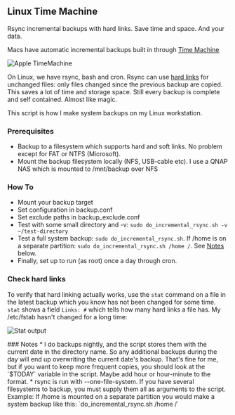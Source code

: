 Linux Time Machine
------------------

Rsync incremental backups with hard links. Save time and space. And your data.

Macs have automatic incremental backups built in through [Time Machine](http://en.wikipedia.org/wiki/Time_Machine_%28Mac_OS%29)

![Apple TimeMachine](http://ekenberg.github.io/linux-timemachine/images/mac-timemachine.png)

On Linux, we have rsync, bash and cron. Rsync can use [hard links](http://en.wikipedia.org/wiki/Hard_link) for unchanged files: only files changed since the previous backup are copied. This saves a lot of time and storage space. Still every backup is complete and self contained. Almost like magic.

This script is how I make system backups on my Linux workstation.

### Prerequisites

* Backup to a filesystem which supports hard and soft links. No problem except for FAT or NTFS (Microsoft).
* Mount the backup filesystem locally (NFS, USB-cable etc). I use a QNAP NAS which is mounted to /mnt/backup over NFS

### How To
* Mount your backup target
* Set configuration in backup.conf
* Set exclude paths in backup_exclude.conf
* Test with some small directory and -v: `sudo do_incremental_rsync.sh -v ~/test-directory`
* Test a full system backup: `sudo do_incremental_rsync.sh`. If /home is on a separate partition: `sudo do_incremental_rsync.sh /home /`. See [Notes](#notes) below.
* Finally, set up to run (as root) once a day through cron.

### Check hard links
To verify that hard linking actually works, use the `stat` command on a file in the latest backup which you know has not been changed for some time. `stat` shows a field `Links: #` which tells how many hard links a file has. My /etc/fstab hasn't changed for a long time:

![Stat output](http://ekenberg.github.io/linux-timemachine/images/stat-verify-hard-links.jpg)

<a name='notes'/>
### Notes
* I do backups nightly, and the script stores them with the current date in the directory name. So any additional backups during the day will end up overwriting the current date's backup. That's fine for me, but if you want to keep more frequent copies, you should look at the `$TODAY` variable in the script. Maybe add hour or hour-minute to the format.
* rsync is run with --one-file-system. If you have several filesystems to backup, you must supply them all as arguments to the script. Example: If /home is mounted on a separate partition you would make a system backup like this: `do_incremental_rsync.sh /home /`

